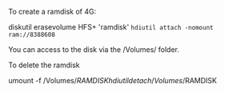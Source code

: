 To create a ramdisk of 4G:

diskutil erasevolume HFS+ 'ramdisk' `hdiutil attach -nomount ram://8388608`

You can access to the disk via the /Volumes/ folder.

To delete the ramdisk

umount -f /Volumes/$RAMDISK
hdiutil detach /Volumes/$RAMDISK
